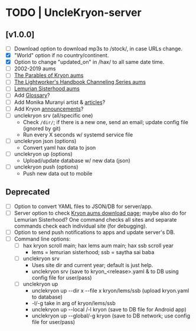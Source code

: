 # TODO | UncleKryon-server

## [v1.0.0]
- [ ] Download option to download mp3s to /stock/, in case URLs change.
- [x] "World" option if no country/continent.
- [x] Option to change "updated_on" in /hax/ to all same date time.
- [ ] 2002-2019 aums
- [ ] [The Parables of Kryon aums](http://www.kryon.com/cartprodimages/downloadParables.html)
- [ ] [The Lightworker's Handbook Channeling Series aums](http://www.kryon.com/k_25b.html)
- [ ] [Lemurian Sisterhood aums](https://amberwolfphd.com/lemurian-sisterhood/ls-audio-and-transcripts)
- [ ] Add [Glossary](https://www.monikamuranyi.com/glossary)?
- [ ] Add Monika Muranyi artist & [articles](https://www.monikamuranyi.com/articles)?
- [ ] Add Kryon [announcements](https://www.kryon.com/announce2.html)?
- [ ] unclekryon srv (all/specific one)
    - Check `/dir/`; if there is a new one, send an email; update config file (ignored by git)
    - Run every X seconds w/ systemd service file
- [ ] unclekryon json (options)
    - Convert yaml hax data to json
- [ ] unclekryon up (options)
    - Upload/update database w/ new data (json)
- [ ] unclekryon push (options)
    - Push new data out to mobile

## Deprecated
- [ ] Option to convert YAML files to JSON/DB for server/app.
- [ ] Server option to check [Kryon aums download page](http://audio.kryon.com/en/); maybe also do for Lemurian Sisterhood? One command checks all sites and separate commands check each individual site (for debugging).
- [ ] Option to send push notifications to apps and update server's DB.
- [ ] Command line options:
    - [ ] hax kryon scroll main; hax lems aum main; hax ssb scroll year
        - lems = lemurian sisterhood; ssb = saytha sai baba
    - [ ] unclekryon srv
        - Uses site dir and current year; default is just help.
        - unclekryon srv (save to kryon_&lt;release&gt;.yaml &amp; to DB using config file for user/pass)
    - [ ] unclekryon up
        - unclekryon up --dir x --file x kryon/lems/ssb (upload kryon.yaml to database)
        - -l/-g take in arg of kryon/lems/ssb
        - unclekryon up --local /-l kryon (save to DB file for Android app)
        - unclekryon up --global/-g kryon (save to DB network; use config file for user/pass)

